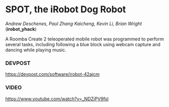 # SPOT, the iRobot Dog Robot
*Andrew Deschenes, Paul Zhang Kaicheng, Kevin Li, Brian Wright*  
(**irobot\_yhack**)


A Roomba Create 2 teleoperated mobile robot was programmed to perform several tasks, including following a blue block using webcam capture and dancing while playing music.

### DEVPOST
https://devpost.com/software/irobot-42ajcm

### VIDEO
https://www.youtube.com/watch?v=_NDZjPV9fsI
